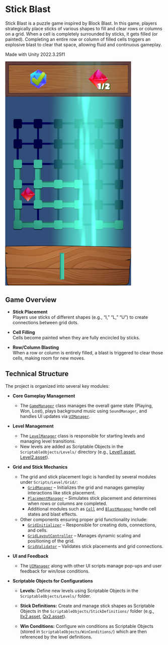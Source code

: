 # Stick Blast

Stick Blast is a puzzle game inspired by Block Blast. In this game, players strategically place sticks of various shapes to fill and clear rows or columns on a grid. When a cell is completely surrounded by sticks, it gets filled (or painted). Completing an entire row or column of filled cells triggers an explosive blast to clear that space, allowing fluid and continuous gameplay.

Made with Unity 2022.3.25f1

<img src="preview.png" alt="Preview" width="400"/>

## Game Overview

- **Stick Placement**  
  Players use sticks of different shapes (e.g., “I,” “L,” “U”) to create connections between grid dots.

- **Cell Filling**  
  Cells become painted when they are fully encircled by sticks.

- **Row/Column Blasting**  
  When a row or column is entirely filled, a blast is triggered to clear those cells, making room for new moves.

## Technical Structure

The project is organized into several key modules:

- **Core Gameplay Management**  
  - The [`GameManager`](Assets/StickBlast/Scripts/Core/GameManager.cs) class manages the overall game state (Playing, Won, Lost), plays background music using `SoundManager`, and handles UI updates via [`UIManager`](Assets/StickBlast/Scripts/UI/Gameplay/).

- **Level Management**  
  - The [`LevelManager`](Assets/StickBlast/Scripts/Level/LevelManager.cs) class is responsible for starting levels and managing level transitions.
  - New levels are added as Scriptable Objects in the `ScriptableObjects/Levels/` directory (e.g., [Level1.asset](ScriptableObjects/Levels/Level1.asset), [Level2.asset](ScriptableObjects/Levels/Level2.asset)).

- **Grid and Stick Mechanics**  
  - The grid and stick placement logic is handled by several modules under `Scripts/Level/Grid/`:
    - [`GridManager`](Assets/StickBlast/Scripts/Level/Grid/Core/GridManager.cs) – Initializes the grid and manages gameplay interactions like stick placement.
    - [`PlacementManager`](Assets/StickBlast/Scripts/Level/Grid/Core/GridPlacementManager.cs) – Simulates stick placement and determines when rows or columns are completed.
    - Additional modules such as [`Cell`](Assets/StickBlast/Scripts/Level/Grid/Cells/Cell.cs) and [`BlastManager`](Assets/StickBlast/Scripts/Level/Grid/Cells/BlastManager.cs) handle cell states and blast effects.
  - Other components ensuring proper grid functionality include:
    - [`GridInitializer`](Assets/StickBlast/Scripts/Level/Grid/Core/GridInitializer.cs) – Responsible for creating dots, connections, and cells.
    - [`GridLayoutController`](Assets/StickBlast/Scripts/Level/Grid/Core/GridLayoutController.cs) – Manages dynamic scaling and positioning of the grid.
    - [`GridValidator`](Assets/StickBlast/Scripts/Level/Grid/Core/GridValidator.cs) – Validates stick placements and grid connections.

- **UI and Feedback**  
  - The [`UIManager`](Assets/StickBlast/Scripts/UI/Gameplay/) along with other UI scripts manage pop-ups and user feedback for win/lose conditions.

- **Scriptable Objects for Configurations**  
  - **Levels:** Define new levels using Scriptable Objects in the `ScriptableObjects/Levels/` folder.
  
  - **Stick Definitions:** Create and manage stick shapes as Scriptable Objects in the `ScriptableObjects/StickDefinitions/` folder (e.g., [IIx2.asset](ScriptableObjects/StickDefinitions/IIx2.asset), [Qx2.asset](ScriptableObjects/StickDefinitions/Qx2.asset)).
  
  - **Win Conditions:** Configure win conditions as Scriptable Objects (stored in `ScriptableObjects/WinConditions/`) which are then referenced by the level definitions.
